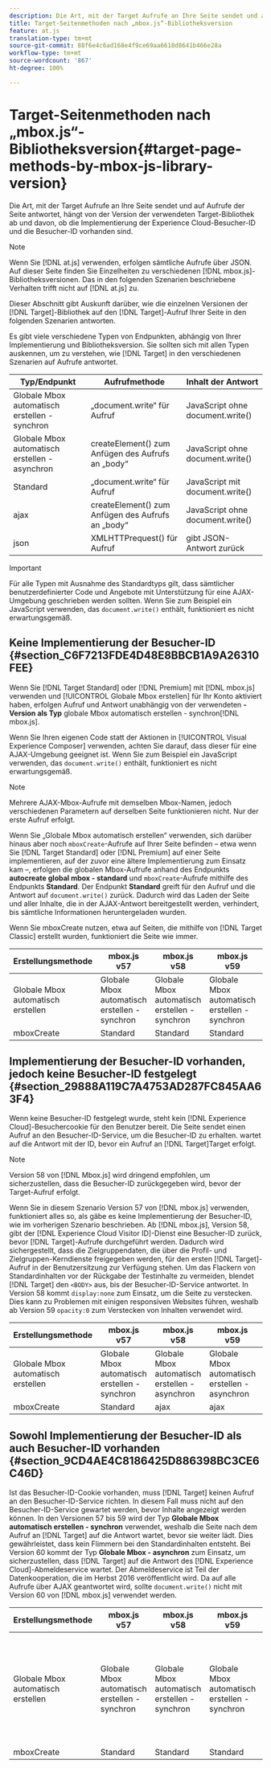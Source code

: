 ```yaml
---
description: Die Art, mit der Target Aufrufe an Ihre Seite sendet und auf Aufrufe der Seite antwortet, hängt von der Version der verwendeten Target-Bibliothek ab und davon, ob die Implementierung der Experience Cloud-Besucher-ID und die Besucher-ID vorhanden sind.
title: Target-Seitenmethoden nach „mbox.js“-Bibliotheksversion
feature: at.js
translation-type: tm+mt
source-git-commit: 88f6e4c6ad168e4f9ce69aa6618d8641b466e28a
workflow-type: tm+mt
source-wordcount: '867'
ht-degree: 100%

---
```



# Target-Seitenmethoden nach „mbox.js“-Bibliotheksversion{#target-page-methods-by-mbox-js-library-version}

Die Art, mit der Target Aufrufe an Ihre Seite sendet und auf Aufrufe der Seite antwortet, hängt von der Version der verwendeten Target-Bibliothek ab und davon, ob die Implementierung der Experience Cloud-Besucher-ID und die Besucher-ID vorhanden sind.

>[!NOTE]
>
>Wenn Sie [!DNL at.js] verwenden, erfolgen sämtliche Aufrufe über JSON. Auf dieser Seite finden Sie Einzelheiten zu verschiedenen [!DNL mbox.js]-Bibliotheksversionen. Das in den folgenden Szenarien beschriebene Verhalten trifft nicht auf [!DNL at.js] zu.

Dieser Abschnitt gibt Auskunft darüber, wie die einzelnen Versionen der [!DNL Target]-Bibliothek auf den [!DNL Target]-Aufruf Ihrer Seite in den folgenden Szenarien antworten.

Es gibt viele verschiedene Typen von Endpunkten, abhängig von Ihrer Implementierung und Bibliotheksversion. Sie sollten sich mit allen Typen auskennen, um zu verstehen, wie [!DNL Target] in den verschiedenen Szenarien auf Aufrufe antwortet.

| Typ/Endpunkt | Aufrufmethode | Inhalt der Antwort |
|--- |--- |--- |
| Globale Mbox automatisch erstellen - synchron | „document.write“ für Aufruf | JavaScript ohne document.write() |
| Globale Mbox automatisch erstellen - asynchron | createElement() zum Anfügen des Aufrufs an „body“ | JavaScript ohne document.write() |
| Standard | „document.write“ für Aufruf | JavaScript mit document.write() |
| ajax | createElement() zum Anfügen des Aufrufs an „body“ | JavaScript ohne document.write() |
| json | XMLHTTPrequest() für Aufruf | gibt JSON-Antwort zurück |

>[!IMPORTANT]
>
>Für alle Typen mit Ausnahme des Standardtyps gilt, dass sämtlicher benutzerdefinierter Code und Angebote mit Unterstützung für eine AJAX-Umgebung geschrieben werden sollten. Wenn Sie zum Beispiel ein JavaScript verwenden, das `document.write()` enthält, funktioniert es nicht erwartungsgemäß.

## Keine Implementierung der Besucher-ID {#section_C6F7213FDE4D48E8BBCB1A9A26310FEE}

Wenn Sie [!DNL Target Standard] oder [!DNL Premium] mit [!DNL mbox.js] verwenden und [!UICONTROL Globale Mbox erstellen] für Ihr Konto aktiviert haben, erfolgen Aufruf und Antwort unabhängig von der verwendeten **-Version als Typ** globale Mbox automatisch erstellen - synchron[!DNL mbox.js].

Wenn Sie Ihren eigenen Code statt der Aktionen in [!UICONTROL Visual Experience Composer] verwenden, achten Sie darauf, dass dieser für eine AJAX-Umgebung geeignet ist. Wenn Sie zum Beispiel ein JavaScript verwenden, das `document.write()` enthält, funktioniert es nicht erwartungsgemäß.

>[!NOTE]
>
>Mehrere AJAX-Mbox-Aufrufe mit demselben Mbox-Namen, jedoch verschiedenen Parametern auf derselben Seite funktionieren nicht. Nur der erste Aufruf erfolgt.

Wenn Sie „Globale Mbox automatisch erstellen“ verwenden, sich darüber hinaus aber noch `mboxCreate`-Aufrufe auf Ihrer Seite befinden – etwa wenn Sie [!DNL Target Standard] oder [!DNL Premium] auf einer Seite implementieren, auf der zuvor eine ältere Implementierung zum Einsatz kam –, erfolgen die globalen Mbox-Aufrufe anhand des Endpunkts **autocreate global mbox - standard** und `mboxCreate`-Aufrufe mithilfe des Endpunkts **Standard**. Der Endpunkt **Standard** greift für den Aufruf und die Antwort auf `document.write()` zurück. Dadurch wird das Laden der Seite und aller Inhalte, die in der AJAX-Antwort bereitgestellt werden, verhindert, bis sämtliche Informationen heruntergeladen wurden.

Wenn Sie mboxCreate nutzen, etwa auf Seiten, die mithilfe von [!DNL Target Classic] erstellt wurden, funktioniert die Seite wie immer.

| Erstellungsmethode | mbox.js v57 | mbox.js v58 | mbox.js v59 | mbox.js v60 |
|---|---|---|---|---|
| Globale Mbox automatisch erstellen | Globale Mbox automatisch erstellen - synchron | Globale Mbox automatisch erstellen - synchron | Globale Mbox automatisch erstellen - synchron | Globale Mbox automatisch erstellen - synchron |
| mboxCreate | Standard | Standard | Standard | Standard |

## Implementierung der Besucher-ID vorhanden, jedoch keine Besucher-ID festgelegt   {#section_29888A119C7A4753AD287FC845AA63F4}

Wenn keine Besucher-ID festgelegt wurde, steht kein [!DNL Experience Cloud]-Besuchercookie für den Benutzer bereit. Die Seite sendet einen Aufruf an den Besucher-ID-Service, um die Besucher-ID zu erhalten. wartet auf die Antwort mit der ID, bevor ein Aufruf an [!DNL Target]Target erfolgt.

>[!NOTE]
>
>Version 58 von [!DNL Mbox.js] wird dringend empfohlen, um sicherzustellen, dass die Besucher-ID zurückgegeben wird, bevor der Target-Aufruf erfolgt.

Wenn Sie in diesem Szenario Version 57 von [!DNL mbox.js] verwenden, funktioniert alles so, als gäbe es keine Implementierung der Besucher-ID, wie im vorherigen Szenario beschrieben. Ab [!DNL mbox.js], Version 58, gibt der [!DNL Experience Cloud Visitor ID]-Dienst eine Besucher-ID zurück, bevor [!DNL Target]-Aufrufe durchgeführt werden. Dadurch wird sichergestellt, dass die Zielgruppendaten, die über die Profil- und Zielgruppen-Kerndienste freigegeben werden, für den ersten [!DNL Target]-Aufruf in der Benutzersitzung zur Verfügung stehen. Um das Flackern von Standardinhalten vor der Rückgabe der Testinhalte zu vermeiden, blendet [!DNL Target] den `<BODY>` aus, bis der Besucher-ID-Service antwortet. In Version 58 kommt `display:none` zum Einsatz, um die Seite zu verstecken. Dies kann zu Problemen mit einigen responsiven Websites führen, weshalb ab Version 59 `opacity:0` zum Verstecken von Inhalten verwendet wird.

| Erstellungsmethode | mbox.js v57 | mbox.js v58 | mbox.js v59 | mbox.js v60 |
|---|---|---|---|---|
| Globale Mbox automatisch erstellen | Globale Mbox automatisch erstellen - synchron | Globale Mbox automatisch erstellen - asynchron | Globale Mbox automatisch erstellen - asynchron | Globale Mbox automatisch erstellen - asynchron |
| mboxCreate | Standard | ajax | ajax | ajax |

## Sowohl Implementierung der Besucher-ID als auch Besucher-ID vorhanden   {#section_9CD4AE4C8186425D886398BC3CE6C46D}

Ist das Besucher-ID-Cookie vorhanden, muss [!DNL Target] keinen Aufruf an den Besucher-ID-Service richten. In diesem Fall muss nicht auf den Besucher-ID-Service gewartet werden, bevor Inhalte angezeigt werden können. In den Versionen 57 bis 59 wird der Typ **Globale Mbox automatisch erstellen - synchron** verwendet, weshalb die Seite nach dem Aufruf an [!DNL Target] auf die Antwort wartet, bevor sie weiter lädt. Dies gewährleistet, dass kein Flimmern bei den Standardinhalten entsteht. Bei Version 60 kommt der Typ **Globale Mbox - asynchron** zum Einsatz, um sicherzustellen, dass [!DNL Target] auf die Antwort des [!DNL Experience Cloud]-Abmeldeservice wartet. Der Abmeldeservice ist Teil der Datenkooperation, die im Herbst 2016 veröffentlicht wird. Da auf alle Aufrufe über AJAX geantwortet wird, sollte `document.write()` nicht mit Version 60 von [!DNL mbox.js] verwendet werden.

| Erstellungsmethode | mbox.js v57 | mbox.js v58 | mbox.js v59 | mbox.js v60 |
|---|---|---|---|---|
| Globale Mbox automatisch erstellen | Globale Mbox automatisch erstellen - synchron | Globale Mbox automatisch erstellen - synchron | Globale Mbox automatisch erstellen - synchron | Globale Mbox automatisch erstellen - asynchron (zur Unterstützung der Entwicklung der Datenkooperation, die im Herbst 2016 veröffentlicht wird) |
| mboxCreate | Standard | Standard | Standard | ajax |